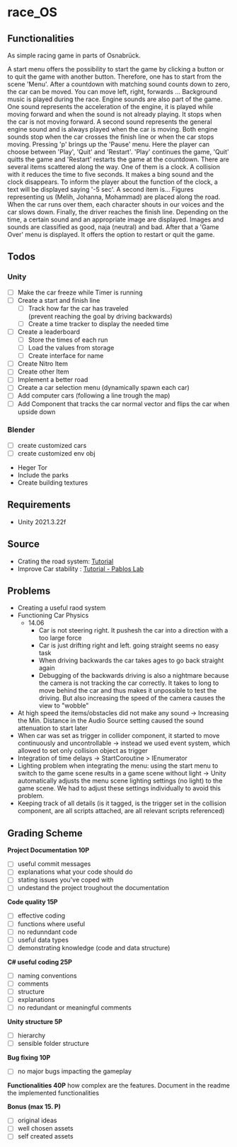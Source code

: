 # race_OS
## Functionalities
As simple racing game in parts of Osnabrück.

A start menu offers the possibility to start the game by clicking a button or to quit the game with another button. Therefore, one has to start from the scene 'Menu'.
After a countdown with matching sound counts down to zero, the car can be moved. You can move left, right, forwards ...
Background music is played during the race. Engine sounds are also part of the game. One sound represents the acceleration of the engine, it is played while moving forward and when the sound is not already playing. It stops when the car is not moving forward. A second sound represents the general engine sound and is always played when the car is moving.
Both engine sounds stop when the car crosses the finish line or when the car stops moving.
Pressing 'p' brings up the 'Pause' menu. Here the player can choose between 'Play', 'Quit' and 'Restart'. 'Play' continues the game, 'Quit' quitts the game and 'Restart' restarts the game at the countdown.
There are several items scattered along the way.
One of them is a clock. A collision with it reduces the time to five seconds. It makes a bing sound and the clock disappears. To inform the player about the function of the clock, a text will be displayed saying '-5 sec'.
A second item is...
Figures representing us (Melih, Johanna, Mohammad) are placed along the road. When the car runs over them, each character shouts in our voices and the car slows down.
Finally, the driver reaches the finish line. Depending on the time, a certain sound and an appropriate image are displayed. Images and sounds are classified as good, naja (neutral) and bad. After that a 'Game Over' menu is displayed. It offers the option to restart or quit the game.


## Todos

### Unity

-   [ ] Make the car freeze while Timer is running
-   [ ] Create a start and finish line
    -   [ ] Track how far the car has traveled  
             (prevent reaching the goal by driving backwards)
    -   [ ] Create a time tracker to display the needed time
-   [ ] Create a leaderboard
    -   [ ] Store the times of each run
    -   [ ] Load the values from storage
    -   [ ] Create interface for name
-   [ ] Create Nitro Item
-   [ ] Create other Item
-   [ ] Implement a better road
-   [ ] Create a car selection menu (dynamically spawn each car)
-   [ ] Add computer cars (following a line trough the map)
-   [ ] Add Component that tracks the car normal vector and flips the car when upside down

### Blender

-   [ ] create customized cars
-   [ ] create customized env obj

-   Heger Tor
-   Include the parks
-   Create building textures

## Requirements

-   Unity 2021.3.22f

## Source

-   Crating the road system: [Tutorial](https://www.youtube.com/watch?v=vUNfK4Nl_ec)
-   Improve Car stability : [Tutorial - Pablos Lab](https://www.youtube.com/watch?v=BwL3Dm8GJtQ)

## Problems

-   Creating a useful raod system
-   Functioning Car Physics
    -   14.06
        -   Car is not steering right. It pushesh the car into a direction with a too large force
        -   Car is just drifting right and left. going straight seems no easy task
        -   When driving backwards the car takes ages to go back straight again
        -   Debugging of the backwards driving is also a nightmare because the camera is not tracking the car correctly. It takes to long to move behind the car and thus makes it unpossible to test the driving. But also increasing the speed of the camera causes the view to "wobble"
- At high speed the items/obstacles did not make any sound -> Increasing the Min. Distance in the Audio Source setting caused the sound attenuation  to start later
- When car was set as trigger in collider component, it started to move continuously and uncontrollable -> instead we used event system, which allowed to set only collision object as trigger
- Integration of time delays -> StartCoroutine > IEnumerator
- Lighting problem when integrating the menu: using the start menu to switch to the game scene results in a game scene without light -> Unity automatically adjusts the menu scene lighting settings (no light) to the game scene. We had to adjust these settings individually to avoid this problem.
- Keeping track of all details (is it tagged, is the trigger set in the collision component, are all scripts attached, are all relevant scripts referenced)


## Grading Scheme

**Project Documentation 10P**

-   [ ] useful commit messages
-   [ ] explanations what your code should do
-   [ ] stating issues you've coped with
-   [ ] undestand the project troughout the documentation

**Code quality 15P**

-   [ ] effective coding
-   [ ] functions where useful
-   [ ] no redunndant code
-   [ ] useful data types
-   [ ] demonstrating knowledge (code and data structure)

**C# useful coding 25P**

-   [ ] naming conventions
-   [ ] comments
-   [ ] structure
-   [ ] explanations
-   [ ] no redundant or meaningful comments

**Unity structure 5P**

-   [ ] hierarchy
-   [ ] sensible folder structure

**Bug fixing 10P**

-   [ ] no major bugs impacting the gameplay

**Functionalities 40P**
how complex are the features. Document in the readme the implemented functionalities

**Bonus (max 15. P)**

-   [ ] original ideas
-   [ ] well chosen assets
-   [ ] self created assets
